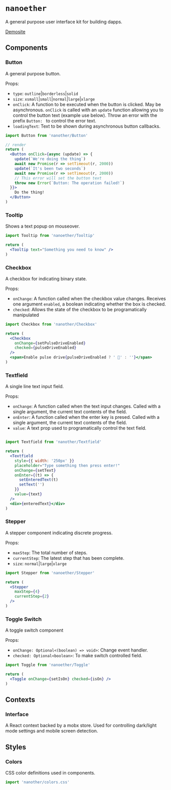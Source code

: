# `nanoether`

A general purpose user interface kit for building dapps.

[Demosite](https://nanoether.org)

## Components

### Button

A general purpose button.

Props:
  - `type`: `outline`|`borderless`|`solid`
  - `size`: `xsmall`|`small`|`normal`|`large`|`xlarge`
  - `onClick`: A function to be executed when the button is clicked. May be asynchronous. `onClick` is called with an `update` function allowing you to control the button text (example use below). Throw an error with the prefix `Button: ` to control the error text.
  - `loadingText`: Text to be shown during asynchronous button callbacks.


```jsx
import Button from 'nanother/Button'

// render
return (
  <Button onClick={async (update) => {
    update(`We're doing the thing`)
    await new Promise(r => setTimeout(r, 2000))
    update(`It's been two seconds`)
    await new Promise(r => setTimeout(r, 2000))
    // This error will set the button text
    throw new Error(`Button: The operation failed!`)
  }}>
    Do the thing!
  </Button>
)
```

### Tooltip

Shows a text popup on mouseover.

```jsx
import Tooltip from 'nanoether/Tooltip'

return (
  <Tooltip text="Something you need to know" />
)
```

### Checkbox

A checkbox for indicating binary state.

Props:
  - `onChange`: A function called when the checkbox value changes. Receives one argument `enabled`, a boolean indicating whether the box is checked.
  - `checked`: Allows the state of the checkbox to be programatically manipulated

```jsx
import Checkbox from 'nanother/Checkbox'

return (
  <Checkbox
    onChange={setPulseDriveEnabled}
    checked={pulseDriveEnabled}
  />
  <span>Enable pulse drive{pulseDriveEnabled ? ' 🚀' : ''}</span>
)
```

### Textfield

A single line text input field.

Props:
  - `onChange`: A function called when the text input changes. Called with a single argument, the current text contents of the field.
  - `onEnter`: A function called when the enter key is presed. Called with a single argument, the current text contents of the field.
  - `value`: A text prop used to programatically control the text field.

```jsx

import Textfield from 'nanother/Textfield'

return (
  <Textfield
    style={{ width: '250px' }}
    placeholder="Type something then press enter!"
    onChange={setText}
    onEnter={(t) => {
      setEnteredText(t)
      setText('')
    }}
    value={text}
  />
  <div>{enteredText}</div>
)
```

### Stepper

A stepper component indicating discrete progress.

Props:
  - `maxStep`: The total number of steps.
  - `currentStep`: The latest step that has been complete.
  - `size`: `normal`|`large`|`xlarge`

```jsx
import Stepper from 'nanoether/Stepper'

return (
  <Stepper
    maxStep={4}
    currentStep={2}
  />
)
```

### Toggle Switch

A toggle switch component

Props:
  - `onChange: Optional<(boolean) => void>`: Change event handler.
  - `checked: Optional<boolean>`: To make switch controlled field.

```jsx
import Toggle from 'nanoether/Toggle'

return (
  <Toggle onChange={setIsOn} checked={isOn} />
)

```

## Contexts

### Interface

A React context backed by a mobx store. Used for controlling dark/light mode settings and mobile screen detection.

## Styles

### Colors

CSS color definitions used in components.

```js
import 'nanother/colors.css'
```
